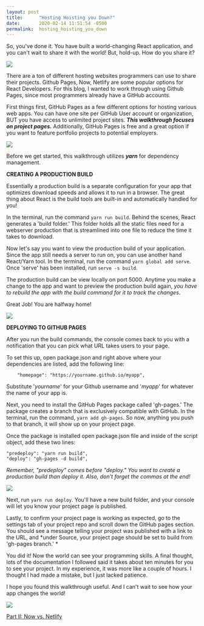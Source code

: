 ```yaml
---
layout: post
title:      "Hosting Hoisting you Down?"
date:       2020-02-14 11:51:54 -0500
permalink:  hosting_hoisting_you_down
---
```



So, you've done it. You have built a world-changing React application, and you can't wait to share it with the world! But, hold-up. How do you share it?

![](https://media.giphy.com/media/cwTtbmUwzPqx2/giphy.gif)

There are a ton of different hosting websites programmers can use to share their projects. Github Pages, Now, Netlify are some popular options for React Developers. For this blog, I wanted to work through using Github Pages, since most programmers already have a GitHub accounts.

First things first, GitHub Pages as a few different options for hosting various web apps. You can have one site per GitHub User account or organization, BUT you have access to unlimited project sites. ***This walkthrough focuses on project pages.*** Additionally, GitHub Pages is free and a great option if you want to feature portfolio projects to potential employers. 

![](https://media.giphy.com/media/PLHdpauwfN2MvHcHxL/giphy.gif)

Before we get started, this walkthrough utilizes ***yarn*** for dependency management.

**CREATING A PRODUCTION BUILD**

Essentially a production build is a separate configuration for your app that optimizes download speeds and allows it to run in a browser. 	The great thing about React is the build tools are built-in and automatically handled for you!	

In the terminal, run the command `yarn run build`. Behind the scenes, React generates a 'build folder.' This folder holds all the static files need for a webserver production that is streamlined into one file to reduce the time it takes to download. 
 
Now let's say you want to view the production build of your application. Since the app still needs a server to run on, you can use another hand React/Yarn tool. In the terminal, run the command `yarn global add serve`. Once 'serve' has been installed, run `serve -s build`.

The production build can be view locally on port 5000. Anytime you make a change to the app and want to preview the production build again, *you have to rebuild the app with the build command for it to track the changes*.

Great Job! You are halfway home!

![](https://media.giphy.com/media/iIGKBnRBsZ9WEfCXXt/giphy.gif)

**DEPLOYING TO GITHUB PAGES**

After you run the build commands, the console comes back to you with a notification that you can pick what URL takes users to your page. 

To set this up, open package.json and right above where your dependencies are listed, add the following line:

		"homepage": "https://yourname.github.io/myapp",
		
Substitute '*yourname*' for your Github username and '*myapp*' for whatever the name of your app is.

Next, you need to install the GitHub Pages package called 'gh-pages.' The package creates a branch that is exclusively compatible with GitHub. In the terminal, run the command, `yarn add gh-pages`. So now, anything you push to that branch, it will show up on your project page.

Once the package is installed open package.json file and inside of the script object, add these two lines:

```
"predeploy": "yarn run build",
"deploy": "gh-pages -d build",
```
*Remember, "predeploy" comes before "deploy." You want to create a production build than deploy it. Also, don't forget the commas at the end!*

![](https://media.giphy.com/media/st6uhotBKjgR2/giphy.gif)

Next, run `yarn run deploy`. You'll have a new build folder, and your console will let you know your project page is published.

Lastly, to confirm your project page is working as expected, go to the settings tab of your project repo and scroll down the GitHub pages section. You should see a message telling your project was published with a link to the URL, and *under Source, your project page should be set to build from 'gh-pages branch.' *

You did it! Now the world can see your programming skills. A final thought, lots of the documentation I followed said it takes about ten minutes for you to see your project. In my experience, it was more like a couple of hours. I thought I had made a mistake, but I just lacked patience. 

I hope you found this walkthrough useful. And I can't wait to see how your app changes the world!

![](https://media.giphy.com/media/2episNCOtIW7S/giphy.gif)

[Part II: Now vs. Netlify](https://christopherkalfas.github.io/hosting_part_ii_now_vs_netlify)
